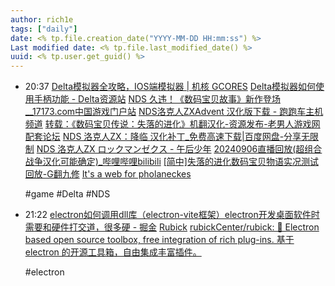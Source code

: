 ```yaml
---
author: rich1e
tags: ["daily"]
date: <% tp.file.creation_date("YYYY-MM-DD HH:mm:ss") %>
Last modified date: <% tp.file.last_modified_date() %>
uuid: <% tp.user.get_guid() %>
---
```


- 20:37 
  [Delta模拟器全攻略，IOS端模拟器 | 机核 GCORES](https://www.gcores.com/articles/180805)
  [Delta模拟器如何使用手柄功能 - Delta资源站](http://www.have1993.com/430.html)
  [NDS 久违！《数码宝贝故事》新作登场__17173.com中国游戏门户站](http://game.17173.com/content/2009-11-23/20091123115244993.shtml)
  [NDS洛克人ZXAdvent 汉化版下载 - 跑跑车主机频道](https://www.paopaoche.net/psp/57989.html)
  [转载：《数码宝贝传说：失落的进化》机翻汉化-资源发布-老男人游戏网配套论坛](https://bbs.oldmantvg.net/thread-65118.htm)
  [NDS 洛克人ZX：降临 汉化补丁_免费高速下载|百度网盘-分享无限制](https://pan.baidu.com/s/1S2ipsVIYPqulBCMUSlFsLA?pwd=5nnv#list/path=%2Fsharelink1677755780-648669645126417%2FNDS%20%E6%B4%9B%E5%85%8B%E4%BA%BAZX%EF%BC%9A%E9%99%8D%E4%B8%B4%20%E6%B1%89%E5%8C%96%E8%A1%A5%E4%B8%81%2F%E6%8E%A8%E8%8D%90%E4%BD%BF%E7%94%A8%E6%A8%A1%E6%8B%9F%E5%99%A8&parentPath=%2Fsharelink1677755780-648669645126417)
  [NDS 洛克人ZX ロックマンゼクス - 午后少年](https://9ioldgame.com/games/2006-NDS-Rockman-ZX.html)
  [20240906直播回放(超组合战争汉化可能确定)_哔哩哔哩bilibili](https://www.bilibili.com/video/av113091907945717/?vd_source=3710ff3fa57db21b813ef420454b2e16)
  [[简中]失落的进化数码宝贝物语实况测试回放-G翻九修](https://www.bilibili.com/video/av113085566158526/?vd_source=3710ff3fa57db21b813ef420454b2e16)
  [It's a web for pholaneckes](http://digimon.love/)
  
  #game  #Delta  #NDS  
- 21:22 
  [electron如何调用dll库（electron-vite框架）electron开发桌面软件时需要和硬件打交道，很多硬 - 掘金](https://juejin.cn/post/7395123504684498944?utm_source=gold_browser_extension)
  [Rubick](https://rubickcenter.github.io/rubick/)
  [rubickCenter/rubick: 🔧 Electron based open source toolbox, free integration of rich plug-ins. 基于 electron 的开源工具箱，自由集成丰富插件。](https://github.com/rubickCenter/rubick)
  
  #electron  